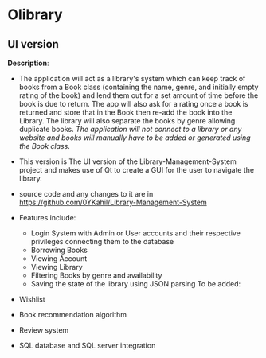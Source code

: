 # Olibrary

## UI version

**Description**:
- The application will act as a library's system which can keep track of books from a 
    Book class (containing the name, genre, and initially empty rating of the book)
    and lend them out for a set amount of time before the book is due to return. The app will also
    ask for a rating once a book is returned and store that in the Book then re-add the book into the Library.
    The library will also separate the books by genre allowing duplicate books. 
    *The application will not connect to a library or any website and books will manually have to be added 
    or generated using the Book class*.


- This version is The UI version of the Library-Management-System project and makes use of Qt to create a GUI for the user to navigate the library.
- source code and any changes to it are in https://github.com/0YKahil/Library-Management-System
- Features include:
   - Login System with Admin or User accounts and their respective privileges connecting them to the database
   - Borrowing Books
   - Viewing Account
   - Viewing Library
   - Filtering Books by genre and availability
   - Saving the state of the library using JSON parsing
To be added:
 - Wishlist
 - Book recommendation algorithm
 - Review system
 - SQL database and SQL server integration
